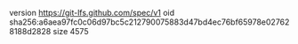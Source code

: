 version https://git-lfs.github.com/spec/v1
oid sha256:a6aea97fc0c06d97bc5c212790075883d47bd4ec76bf65978e027628188d2828
size 4575
